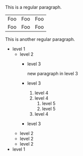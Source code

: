 This is a regular paragraph.

<table>
    <tr>
        <td>Foo</td>
        <td>Foo</td>
        <td>Foo</td>
    </tr>
    <tr>
        <td>Foo</td>
        <td>Foo</td>
        <td>Foo</td>
    </tr>
</table>

This is another regular paragraph.

- level 1
    - level 2
        - level 3

            new paragraph in level 3
        - level 3
            1. level 4
            1. level 4
                1. level 5
                1. level 5
            1. level 4
        - level 3
    - level 2
    - level 2
    - level 2
- level 1
